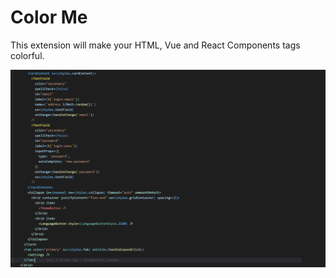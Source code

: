 # Color Me

This extension will make your HTML, Vue and React Components tags colorful.  

![preview](./img/example.png)
